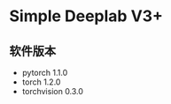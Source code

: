 # Simple Deeplab V3+

## 软件版本
* pytorch                   1.1.0          
* torch                     1.2.0
* torchvision               0.3.0


